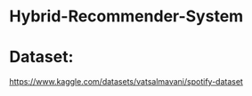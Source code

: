 # Hybrid-Recommender-System


# Dataset:
  https://www.kaggle.com/datasets/vatsalmavani/spotify-dataset

